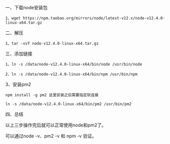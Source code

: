 
一、下载node安装包
```
1、wget https://npm.taobao.org/mirrors/node/latest-v12.x/node-v12.4.0-linux-x64.tar.gz
```

二、解压
```
1、tar -xvf node-v12.4.0-linux-x64.tar.gz
```

三、添加链接
```
1、ln -s /data/node-v12.4.0-linux-x64/bin/node /usr/bin/node

2、ln -s /data/node-v12.4.0-linux-x64/bin/npm /usr/bin/npm
```

3、安装pm2
```
npm install -g pm2 这里安装之后需要指定软连接

ln -s /data/node-v12.4.0-linux-x64/bin/pm2 /usr/bin/pm2
```

四、总结

以上三步操作完后就可以正常使用node和pm2了。

可以通过node -v、pm2 -v 和 npm -v 验证。
